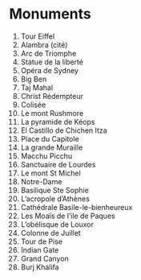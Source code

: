 # Monuments

1. Tour Eiffel
2. Alambra (cité)
3. Arc de Triomphe
4. Statue de la liberté
5. Opéra de Sydney
6. Big Ben
7. Taj Mahal
8. Christ Rédempteur
9. Colisée
10. Le mont Rushmore
11. La pyramide de Kéops
12. El Castillo de Chichen Itza
13. Place du Capitole
14. La grande Muraille
15. Macchu Picchu
16. Sanctuaire de Lourdes
17. Le mont St Michel
18. Notre-Dame
19. Basilique Ste Sophie
20. L’acropole d’Athènes
21. Cathédrale Basile-le-bienheureux
22. Les Moaïs de l’ile de Paques
23. L’obélisque de Louxor
24. Colonne de Juillet
25. Tour de Pise
26. Indian Gate
27. Grand Canyon
28. Burj Khalifa
